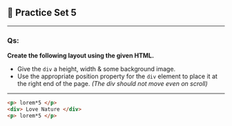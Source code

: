 ## 🚀 Practice Set 5

---

### Qs: 
**Create the following layout using the given HTML.**

- Give the `div` a height, width & some background image.
- Use the appropriate position property for the `div` element to place it at the right end of the page. *(The div should not move even on scroll)*

---

```html
<p> lorem*5 </p>
<div> Love Nature </div>
<p> lorem*5 </p>
